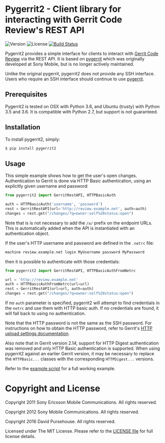 # Pygerrit2 - Client library for interacting with Gerrit Code Review's REST API

![Version](https://img.shields.io/pypi/v/pygerrit2.svg)
![License](https://img.shields.io/pypi/l/pygerrit2.svg)
[![Build Status](https://travis-ci.org/dpursehouse/pygerrit2.svg?branch=master)](https://travis-ci.org/dpursehouse/pygerrit2)

Pygerrit2 provides a simple interface for clients to interact with
[Gerrit Code Review][gerrit] via the REST API. It is based on [pygerrit][pygerrit]
which was originally developed at Sony Mobile, but is no longer
actively maintained.

Unlike the original pygerrit, pygerrit2 does not provide any SSH
interface. Users who require an SSH interface should continue to use
[pygerrit][pygerrit].

## Prerequisites

Pygerrit2 is tested on OSX with Python 3.6, and Ubuntu (trusty) with Python
3.5 and 3.6. It is compatible with Python 2.7, but support is not guaranteed.

## Installation

To install pygerrit2, simply:

```bash
$ pip install pygerrit2
```

## Usage

This simple example shows how to get the user's open changes. Authentication
to Gerrit is done via HTTP Basic authentication, using an explicitly given
username and password:

```python
from pygerrit2 import GerritRestAPI, HTTPBasicAuth

auth = HTTPBasicAuth('username', 'password')
rest = GerritRestAPI(url='http://review.example.net', auth=auth)
changes = rest.get("/changes/?q=owner:self%20status:open")
```

Note that is is not necessary to add the `/a/` prefix on the endpoint
URLs. This is automatically added when the API is instantiated with an
authentication object.

If the user's HTTP username and password are defined in the `.netrc`
file:

```bash
machine review.example.net login MyUsername password MyPassword
```

then it is possible to authenticate with those credentials:

```python
from pygerrit2 import GerritRestAPI, HTTPBasicAuthFromNetrc

url = 'http://review.example.net'
auth = HTTPBasicAuthFromNetrc(url=url)
rest = GerritRestAPI(url=url, auth=auth)
changes = rest.get("/changes/?q=owner:self%20status:open")
```

If no `auth` parameter is specified, pygerrit2 will attempt to find
credentials in the `netrc` and use them with HTTP basic auth. If no
credentials are found, it will fall back to using no authentication.

Note that the HTTP password is not the same as the SSH password. For
instructions on how to obtain the HTTP password, refer to Gerrit's
[HTTP upload settings documentation][settings].

Also note that in Gerrit version 2.14, support for HTTP Digest authentication
was removed and only HTTP Basic authentication is supported. When using
pygerrit2 against an earlier Gerrit version, it may be necessary to replace
the `HTTPBasic...` classes with the corresponding `HTTPDigest...` versions.

Refer to the [example script][example] for a full working example.


# Copyright and License

Copyright 2011 Sony Ericsson Mobile Communications. All rights reserved.

Copyright 2012 Sony Mobile Communications. All rights reserved.

Copyright 2016 David Pursehouse. All rights reserved.

Licensed under The MIT License.  Please refer to the [LICENSE file][license]
for full license details.

[gerrit]: https://gerritcodereview.com/
[example]: https://github.com/dpursehouse/pygerrit2/blob/master/example.py
[settings]: https://gerrit-documentation.storage.googleapis.com/Documentation/2.15.2/user-upload.html#http
[license]: https://github.com/dpursehouse/pygerrit2/blob/master/LICENSE
[pygerrit]: https://github.com/sonyxperiadev/pygerrit
